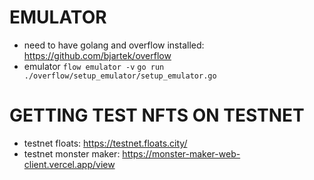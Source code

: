 # EMULATOR
- need to have golang and overflow installed: https://github.com/bjartek/overflow
- emulator
    `flow emulator -v`
    `go run ./overflow/setup_emulator/setup_emulator.go`

# GETTING TEST NFTS ON TESTNET
- testnet floats: https://testnet.floats.city/
- testnet monster maker: https://monster-maker-web-client.vercel.app/view
